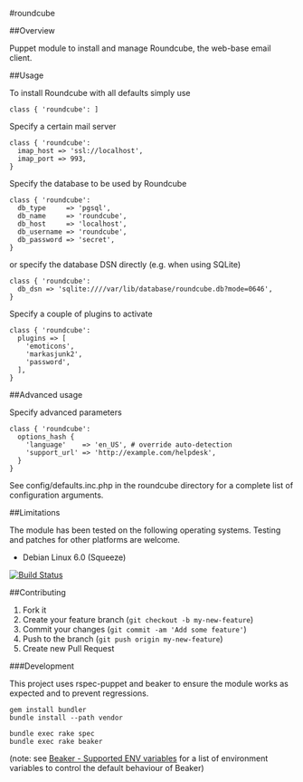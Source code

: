 #roundcube

##Overview

Puppet module to install and manage Roundcube, the web-base email client.

##Usage

To install Roundcube with all defaults simply use

```
class { 'roundcube': ]
```

Specify a certain mail server

```
class { 'roundcube':
  imap_host => 'ssl://localhost',
  imap_port => 993,
}
```

Specify the database to be used by Roundcube

```
class { 'roundcube':
  db_type     => 'pgsql',
  db_name     => 'roundcube',
  db_host     => 'localhost',
  db_username => 'roundcube',
  db_password => 'secret',
}
```

or specify the database DSN directly (e.g. when using SQLite)

```
class { 'roundcube':
  db_dsn => 'sqlite:////var/lib/database/roundcube.db?mode=0646',
}
```

Specify a couple of plugins to activate

```
class { 'roundcube':
  plugins => [
    'emoticons',
    'markasjunk2',
    'password',
  ],
}
```

##Advanced usage

Specify advanced parameters

```
class { 'roundcube':
  options_hash {
    'language'    => 'en_US', # override auto-detection
    'support_url' => 'http://example.com/helpdesk',
  }
}
```

See config/defaults.inc.php in the roundcube directory for a complete list of configuration arguments.

##Limitations

The module has been tested on the following operating systems. Testing and patches for other platforms are welcome.

* Debian Linux 6.0 (Squeeze)

[![Build Status](https://travis-ci.org/tohuwabohu/puppet-roundcube.png?branch=master)](https://travis-ci.org/tohuwabohu/puppet-roundcube)

##Contributing

1. Fork it
2. Create your feature branch (`git checkout -b my-new-feature`)
3. Commit your changes (`git commit -am 'Add some feature'`)
4. Push to the branch (`git push origin my-new-feature`)
5. Create new Pull Request

###Development

This project uses rspec-puppet and beaker to ensure the module works as expected and to prevent regressions.

```
gem install bundler
bundle install --path vendor

bundle exec rake spec
bundle exec rake beaker
```
(note: see [Beaker - Supported ENV variables](https://github.com/puppetlabs/beaker/wiki/How-to-Write-a-Beaker-Test-for-a-Module#beaker-rspec-details)
for a list of environment variables to control the default behaviour of Beaker)
